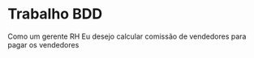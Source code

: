 # Trabalho BDD

Como um gerente RH
Eu desejo calcular comissão de vendedores para pagar os vendedores

